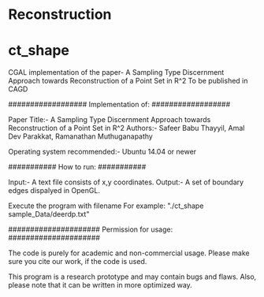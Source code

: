 # Reconstruction
# ct_shape
CGAL implementation of the paper- A Sampling Type Discernment Approach towards Reconstruction of a Point Set in R^2 
To be published in CAGD


##################
Implementation of:
##################

Paper Title:- A Sampling Type Discernment Approach towards Reconstruction of a Point Set in R^2 
Authors:- Safeer Babu Thayyil, Amal Dev Parakkat, Ramanathan Muthuganapathy

Operating system recommended:- Ubuntu 14.04 or newer

###########
How to run:
###########

Input:- A text file consists of x,y coordinates.
Output:- A set of boundary edges dispalyed in OpenGL.

Execute the program with filename
   For example: "./ct_shape sample_Data/deerdp.txt"

##################### Permission for usage: #####################

The code is purely for academic and non-commercial usage. Please make sure you cite our work, if the code is used.

This program is a research prototype and may contain bugs and flaws. Also, please note that it can be written in more optimized way.
